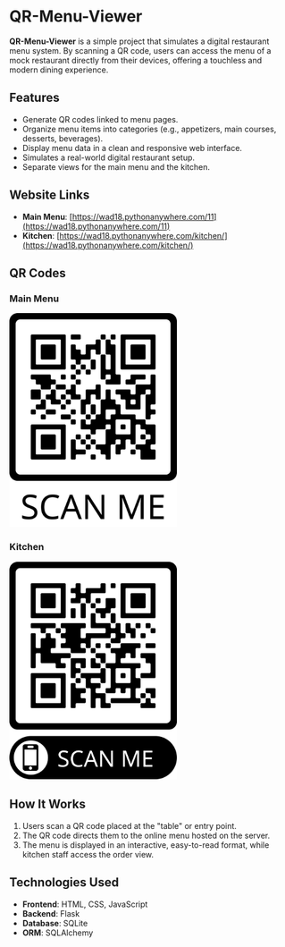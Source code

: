 # QR-Menu-Viewer

**QR-Menu-Viewer** is a simple project that simulates a digital restaurant menu system. By scanning a QR code, users can access the menu of a mock restaurant directly from their devices, offering a touchless and modern dining experience.

## Features
- Generate QR codes linked to menu pages.
- Organize menu items into categories (e.g., appetizers, main courses, desserts, beverages).
- Display menu data in a clean and responsive web interface.
- Simulates a real-world digital restaurant setup.
- Separate views for the main menu and the kitchen.

## Website Links
- **Main Menu**: [https://wad18.pythonanywhere.com/11](https://wad18.pythonanywhere.com/11)  
- **Kitchen**: [https://wad18.pythonanywhere.com/kitchen/](https://wad18.pythonanywhere.com/kitchen/)
  
## QR Codes
### Main Menu
<img src="main.png" alt="Main Menu QR Code" width="300">

### Kitchen
<img src="kitchen.png" alt="Kitchen QR Code" width="300">

## How It Works
1. Users scan a QR code placed at the "table" or entry point.
2. The QR code directs them to the online menu hosted on the server.
3. The menu is displayed in an interactive, easy-to-read format, while kitchen staff access the order view.

## Technologies Used
- **Frontend**: HTML, CSS, JavaScript
- **Backend**: Flask
- **Database**: SQLite
- **ORM**: SQLAlchemy
